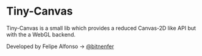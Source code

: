Tiny-Canvas
====

Tiny-Canvas is a small lib which provides a reduced Canvas-2D like API but with the a WebGL backend.

Developed by Felipe Alfonso -> [@bitnenfer](https://twitter.com/bitnenfer/)